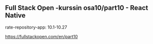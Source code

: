 <h2>Full Stack Open -kurssin osa10/part10 - React Native</h2>

<p>rate-repository-app: 10.1-10.27</p>

<a>https://fullstackopen.com/en/part10</a>
